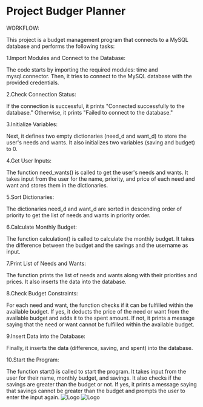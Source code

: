 
# Project Budger Planner

WORKFLOW:

This project is a budget management program that connects to a MySQL database and performs the following tasks:

1.Import Modules and Connect to the Database:

The code starts by importing the required modules: time and mysql.connector. Then, it tries to connect to the MySQL database with the provided credentials.

2.Check Connection Status:

If the connection is successful, it prints "Connected successfully to the database." Otherwise, it prints "Failed to connect to the database."

3.Initialize Variables:

Next, it defines two empty dictionaries (need_d and want_d) to store the user's needs and wants. It also initializes two variables (saving and budget) to 0.

4.Get User Inputs:

The function need_wants() is called to get the user's needs and wants. It takes input from the user for the name, priority, and price of each need and want and stores them in the dictionaries.

5.Sort Dictionaries:

The dictionaries need_d and want_d are sorted in descending order of priority to get the list of needs and wants in priority order.

6.Calculate Monthly Budget:

The function calculation() is called to calculate the monthly budget. It takes the difference between the budget and the savings and the username as input.

7.Print List of Needs and Wants:

The function prints the list of needs and wants along with their priorities and prices. It also inserts the data into the database.

8.Check Budget Constraints:

For each need and want, the function checks if it can be fulfilled within the available budget. If yes, it deducts the price of the need or want from the available budget and adds it to the spent amount. If not, it prints a message saying that the need or want cannot be fulfilled within the available budget.

9.Insert Data into the Database:

Finally, it inserts the data (difference, saving, and spent) into the database.

10.Start the Program:

The function start() is called to start the program. It takes input from the user for their name, monthly budget, and savings. It also checks if the savings are greater than the budget or not. If yes, it prints a message saying that savings cannot be greater than the budget and prompts the user to enter the input again.
![Logo](https://www.mysql.com/common/logos/logo-mysql-170x115.png)
![Logo](https://upload.wikimedia.org/wikipedia/commons/thumb/c/c3/Python-logo-notext.svg/115px-Python-logo-notext.svg.png?20220821155029)


